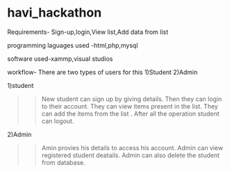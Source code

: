 # havi_hackathon
Requirements- Sign-up,login,View list,Add data from list 

programming laguages used -html,php,mysql

software used-xammp,visual studios

workflow-
There are two types of users for this
1)Student
2)Admin

1)student
>>New student can sign up by giving details.
>>Then they can login to their account.
>>They can view items present in the list.
>>They can add the items from the list .
>>After all the operation student can logout.

2)Admin
>>Amin provies his details to access his account.
>>Admin can  view registered student deatails.
>>Admin can also delete the student from database.



